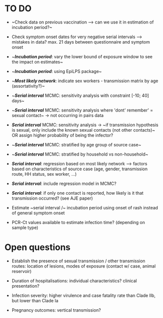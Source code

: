 
# TO DO

* ~Check data on previous vaccination --> can we use it in estimation of incubation period?~

* Check symptom onset dates for very negative serial intervals --> mistakes in data? max. 21 days between questionnaire and symptom onset

* ~***Incubation period***: vary the lower bound of exposure window to see the impact on estimates~

* ~***Incubation period***: using EpiLPS package~

* ~***Most likely network***: indicate sex workers - transmission matrix by age (assortativity?)~

* ~***Serial interval*** MCMC: sensitivity analysis with constraint [-10; 40] days~

* ~***Serial interval*** MCMC: sensitivity analysis where 'dont' remember' = sexual contact~ -> not occurring in pairs data

* ***Serial interval*** MCMC: sensitivity analysis -> ~if transmission hypothesis is sexual, only include the known sexual contacts (not other contacts)~ OR assign higher probability of being the infector?

* ~***Serial interval*** MCMC: stratified by age group of source case~

* ~***Serial interval*** MCMC: stratified by household vs non-household~

* ***Serial interval***: regression based on most likely network --> factors based on characteristics of source case (age, gender, transmission route, HH status, sex worker, ...)

* ***Serial interval***: include regression model in MCMC?

* ***Serial interval***: if only one contact is reported, how likely is it that transmission occurred? (see AJE paper)

* Estimate ~serial interval /~ incubation period using onset of rash instead of general symptom onset 

* PCR-Ct values available to estimate infection time? (depending on sample type)
 

# Open questions

* Establish the presence of sexual transmission / other transmission routes: location of lesions, modes of exposure (contact w/ case, animal reservoir)

* Duration of hospitalisations: individual characteristics? clinical presentation?

* Infection severity: higher virulence and case fatality rate than Clade IIb, but lower than Clade Ia

* Pregnancy outcomes: vertical transmission?
